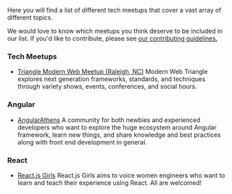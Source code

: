 Here you will find a list of different tech meetups that cover a vast array of different topics.

We would love to know which meetups you think deserve to be included in our list. If you'd like to contribute, please see [our contributing guidelines.](./CONTRIBUTING.md)

### Tech Meetups

- [Triangle Modern Web Meetup (Raleigh, NC)](https://www.meetup.com/trianglemodernweb/)
    Modern Web Triangle explores next generation frameworks, standards, and techniques through variety shows, events, conferences, and social hours.


### Angular
- [AngularAthens](https://twitter.com/AthensAngular)
    A community for both newbies and experienced developers who want to explore the huge ecosystem around Angular framework, learn new things, and share knowledge and best practices along with front end development in general.

### React
- [React.js Girls](https://www.meetup.com/ReactJS-Girls-London/)
    React.js Girls aims to voice women engineers who want to learn and teach their experience using React. All are welcomed!
